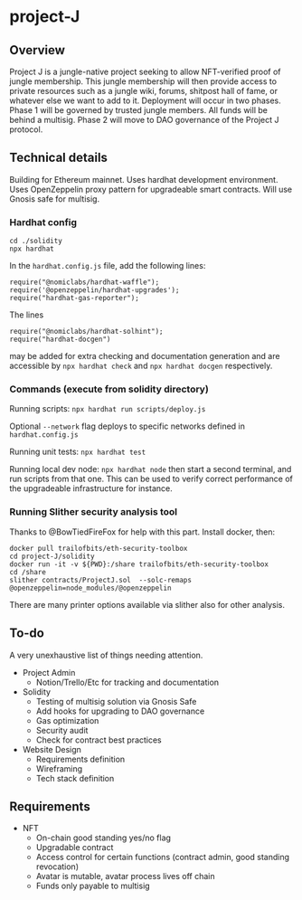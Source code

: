 # project-J


## Overview
Project J is a jungle-native project seeking to allow NFT-verified proof of jungle membership. This jungle membership will then provide access to private resources such as a jungle wiki, forums, shitpost hall of fame, or whatever else we want to add to it. Deployment will occur in two phases. Phase 1 will be governed by trusted jungle members. All funds will be behind a multisig. Phase 2 will move to DAO governance of the Project J protocol.

## Technical details
Building for Ethereum mainnet. Uses hardhat development environment. Uses OpenZeppelin proxy pattern for upgradeable smart contracts. Will use Gnosis safe for multisig.

### Hardhat config
```
cd ./solidity
npx hardhat
```

In the `hardhat.config.js` file, add the following lines:
```
require("@nomiclabs/hardhat-waffle");
require('@openzeppelin/hardhat-upgrades');
require("hardhat-gas-reporter");
```

The lines
```
require("@nomiclabs/hardhat-solhint");
require("hardhat-docgen")
```
may be added for extra checking and documentation generation and are accessible by `npx hardhat check` and `npx hardhat docgen` respectively.

### Commands (execute from solidity directory)
Running scripts:
`npx hardhat run scripts/deploy.js`

Optional `--network` flag deploys to specific networks defined in `hardhat.config.js`

Running unit tests:
`npx hardhat test`

Running local dev node:
`npx hardhat node` then start a second terminal, and run scripts from that one. This can be used to verify correct performance of the upgradeable infrastructure for instance.

### Running Slither security analysis tool
Thanks to @BowTiedFireFox for help with this part. Install docker, then:
```
docker pull trailofbits/eth-security-toolbox
cd project-J/solidity
docker run -it -v ${PWD}:/share trailofbits/eth-security-toolbox
cd /share
slither contracts/ProjectJ.sol  --solc-remaps @openzeppelin=node_modules/@openzeppelin
```

There are many printer options available via slither also for other analysis.

## To-do
A very unexhaustive list of things needing attention.

* Project Admin
    * Notion/Trello/Etc for tracking and documentation
* Solidity
    * Testing of multisig solution via Gnosis Safe
    * Add hooks for upgrading to DAO governance
    * Gas optimization
    * Security audit
    * Check for contract best practices
* Website Design
    * Requirements definition
    * Wireframing
    * Tech stack definition

## Requirements

* NFT
    * On-chain good standing yes/no flag
    * Upgradable contract
    * Access control for certain functions (contract admin, good standing revocation)
    * Avatar is mutable, avatar process lives off chain
    * Funds only payable to multisig
